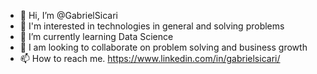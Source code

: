 - 👋 Hi, I’m @GabrielSicari
- 👀 I'm interested in technologies in general and solving problems
- 🌱 I’m currently learning Data Science
- 💞️ I am looking to collaborate on problem solving and business growth
- 📫 How to reach me. https://www.linkedin.com/in/gabrielsicari/

<!---
GabrielSicari/GabrielSicari is a ✨ special ✨ repository because its `README.md` (this file) appears on your GitHub profile.
You can click the Preview link to take a look at your changes.
--->
